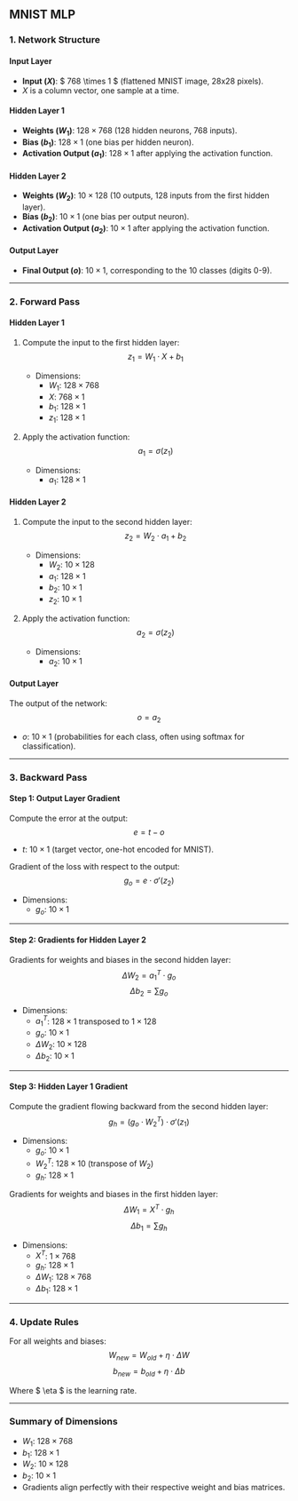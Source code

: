 ## MNIST MLP

### 1. Network Structure

#### Input Layer
- **Input ($X$)**: $ 768 \times 1 $ (flattened MNIST image, 28x28 pixels).
- $X$ is a column vector, one sample at a time.

#### Hidden Layer 1
- **Weights ($W_1$)**: $128 \times 768$ (128 hidden neurons, 768 inputs).
- **Bias ($b_1$)**: $128 \times 1$ (one bias per hidden neuron).
- **Activation Output ($a_1$)**: $128 \times 1$ after applying the activation function.

#### Hidden Layer 2
- **Weights ($W_2$)**: $10 \times 128$ (10 outputs, 128 inputs from the first hidden layer).
- **Bias ($b_2$)**: $10 \times 1$ (one bias per output neuron).
- **Activation Output ($a_2$)**: $10 \times 1$ after applying the activation function.

#### Output Layer
- **Final Output ($o$)**: $10 \times 1$, corresponding to the 10 classes (digits 0-9).

---

### 2. Forward Pass

#### Hidden Layer 1
1. Compute the input to the first hidden layer:
   $$
   z_1 = W_1 \cdot X + b_1
   $$
   - Dimensions:
     - $W_1$: $128 \times 768$
     - $X$: $768 \times 1$
     - $b_1$: $128 \times 1$
     - $z_1$: $128 \times 1$

2. Apply the activation function:
   $$
   a_1 = \sigma(z_1)
   $$
   - Dimensions:
     - $a_1$: $128 \times 1$

#### Hidden Layer 2
1. Compute the input to the second hidden layer:
   $$
   z_2 = W_2 \cdot a_1 + b_2
   $$
   - Dimensions:
     - $W_2$: $10 \times 128$
     - $a_1$: $128 \times 1$
     - $b_2$: $10 \times 1$
     - $z_2$: $10 \times 1$

2. Apply the activation function:
   $$
   a_2 = \sigma(z_2)
   $$
   - Dimensions:
     - $a_2$: $10 \times 1$

#### Output Layer
The output of the network:
$$
o = a_2
$$
- $o$: $10 \times 1$ (probabilities for each class, often using softmax for classification).

---

### 3. Backward Pass

#### Step 1: Output Layer Gradient
Compute the error at the output:
$$
e = t - o
$$
- $t$: $10 \times 1$ (target vector, one-hot encoded for MNIST).

Gradient of the loss with respect to the output:
$$
g_o = e \cdot \sigma'(z_2)
$$
- Dimensions:
  - $g_o$: $10 \times 1$

---

#### Step 2: Gradients for Hidden Layer 2
Gradients for weights and biases in the second hidden layer:
$$
\Delta W_2 = a_1^T \cdot g_o
$$
$$
\Delta b_2 = \sum g_o
$$
- Dimensions:
  - $a_1^T$: $128 \times 1$ transposed to $1 \times 128$
  - $g_o$: $10 \times 1$
  - $\Delta W_2$: $10 \times 128$
  - $\Delta b_2$: $10 \times 1$

---

#### Step 3: Hidden Layer 1 Gradient
Compute the gradient flowing backward from the second hidden layer:
$$
g_h = (g_o \cdot W_2^T) \cdot \sigma'(z_1)
$$
- Dimensions:
  - $g_o$: $10 \times 1$
  - $W_2^T$: $128 \times 10$ (transpose of $W_2$)
  - $g_h$: $128 \times 1$

Gradients for weights and biases in the first hidden layer:
$$
\Delta W_1 = X^T \cdot g_h
$$
$$
\Delta b_1 = \sum g_h
$$
- Dimensions:
  - $X^T$: $1 \times 768$
  - $g_h$: $128 \times 1$
  - $\Delta W_1$: $128 \times 768$
  - $\Delta b_1$: $128 \times 1$

---

### 4. Update Rules
For all weights and biases:
$$
W_{new} = W_{old} + \eta \cdot \Delta W
$$
$$
b_{new} = b_{old} + \eta \cdot \Delta b
$$

Where $ \eta $ is the learning rate.

---

### Summary of Dimensions
- $W_1$: $128 \times 768$
- $b_1$: $128 \times 1$
- $W_2$: $10 \times 128$
- $b_2$: $10 \times 1$
- Gradients align perfectly with their respective weight and bias matrices.
